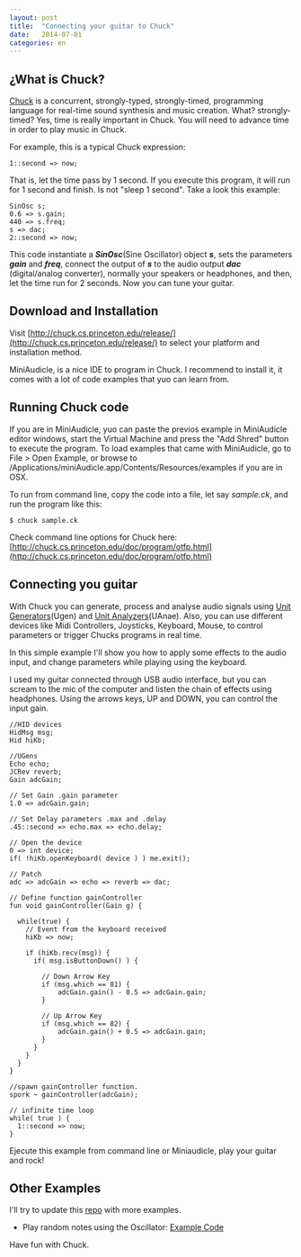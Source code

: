 ```yaml
---
layout: post
title:  "Connecting your guitar to Chuck"
date:   2014-07-01
categories: en
---
```


## ¿What is Chuck? 

[Chuck](http://chuck.cs.princeton.edu/) is a concurrent, strongly-typed, 
strongly-timed, programming language for real-time sound synthesis and 
music creation. What? strongly-timed? Yes, time is really important in Chuck. 
You will need to advance time in order to play music in Chuck.  

For example, this is a typical Chuck expression:

    1::second => now;

That is, let the time pass by 1 second. If you execute this program, it will run for 
1 second and finish. Is not "sleep 1 second". Take a look this example:

    SinOsc s;
    0.6 => s.gain; 
    440 => s.freq; 
    s => dac;
    2::second => now;

This code instantiate a **_SinOsc_**(Sine Oscillator) object **_s_**, sets the 
parameters **_gain_** and **_freq_**, connect the output of **_s_** to the
audio output **_dac_** (digital/analog converter), normally your speakers or headphones, 
and then, let the time run for 2 seconds. Now you can tune your guitar. 


## Download and Installation

Visit [http://chuck.cs.princeton.edu/release/](http://chuck.cs.princeton.edu/release/) to select your platform and installation method.

MiniAudicle, is a nice IDE to program in Chuck. I recommend to install it, it comes with 
a lot of code examples that yuo can learn from. 


## Running Chuck code

If you are in MiniAudicle, yuo can paste the previos example in MiniAudicle editor windows, start the Virtual Machine and press the "Add Shred"
button to execute the program. 
To load examples that came with MiniAudicle,  go to File > Open Example, or browse to /Applications/miniAudicle.app/Contents/Resources/examples
if you are in OSX.

To run from command line, copy the code into a file, let say _sample.ck_, and run the program like this:

    $ chuck sample.ck

Check command line options for Chuck here: [http://chuck.cs.princeton.edu/doc/program/otfp.html](http://chuck.cs.princeton.edu/doc/program/otfp.html)

## Connecting you guitar


With Chuck you can generate, process and analyse audio signals using [Unit Generators](http://chuck.cs.princeton.edu/doc/language/ugen.html)(Ugen)
and [Unit Analyzers](http://chuck.cs.princeton.edu/doc/language/uana.html)(UAnae). 
Also, you can use different devices like Midi Controllers, Joysticks, Keyboard, 
Mouse, to control parameters or trigger Chucks programs in real time. 

In this simple example I'll show you how to apply some effects to the audio input, and change
parameters while playing using the keyboard.

I used my guitar connected through USB audio interface, but you can scream 
to the mic of the computer and listen the chain of effects using
headphones. Using the arrows keys, UP and DOWN, you can control the input gain.


    //HID devices
    HidMsg msg;
    Hid hiKb;
    
    //UGens
    Echo echo;
    JCRev reverb;
    Gain adcGain;
    
    // Set Gain .gain parameter
    1.0 => adcGain.gain;
    
    // Set Delay parameters .max and .delay
    .45::second => echo.max => echo.delay;
    
    // Open the device
    0 => int device;
    if( !hiKb.openKeyboard( device ) ) me.exit();
    
    // Patch
    adc => adcGain => echo => reverb => dac; 
    
    // Define function gainController
    fun void gainController(Gain g) {
      
      while(true) {
        // Event from the keyboard received
        hiKb => now;
    
        if (hiKb.recv(msg)) {
          if( msg.isButtonDown() ) {
        
            // Down Arrow Key
            if (msg.which == 81) {
                adcGain.gain() - 0.5 => adcGain.gain;     
            }
        
            // Up Arrow Key
            if (msg.which == 82) {
                adcGain.gain() + 0.5 => adcGain.gain;     
            }
          }
        }
      }
    }
    
    //spawn gainController function.
    spork ~ gainController(adcGain);
    
    // infinite time loop
    while( true ) {
      1::second => now;
    }
    

Ejecute this example from command line or Miniaudicle, play your guitar and rock!


## Other Examples

I'll try to update this [repo](https://github.com/jmrepetti/chuck_examples) with more examples.

- Play random notes using the Oscillator: [Example Code](https://github.com/jmrepetti/chuck_examples/blob/master/mi_minor_random.ck)



Have fun with Chuck.
